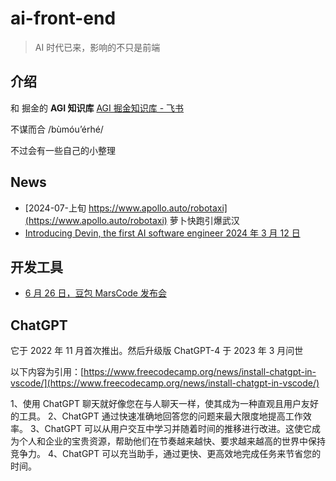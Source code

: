 # ai-front-end

> AI 时代已来，影响的不只是前端

## 介绍

和 掘金的 **AGI 知识库** [AGI 掘金知识库 - 飞书](https://www.feishu.cn/community/article/wiki?id=7390269992593260545&fromUser=https://github.com/yayxs/ai-front-end)

不谋而合
/bùmóu’érhé/

不过会有一些自己的小整理

## News

- [2024-07-上旬 https://www.apollo.auto/robotaxi](https://www.apollo.auto/robotaxi) 萝卜快跑引爆武汉
- [Introducing Devin, the first AI software engineer 2024 年 3 月 12 日 ](https://www.cognition-labs.com/blog)

## 开发工具

- [6 月 26 日，豆包 MarsCode 发布会](https://juejin.cn/post/7382411119326068763?searchId=202407121419295A9857B4D412EB38A325)

## ChatGPT

它于 2022 年 11 月首次推出。然后升级版 ChatGPT-4 于 2023 年 3 月问世

以下内容为引用：[https://www.freecodecamp.org/news/install-chatgpt-in-vscode/](https://www.freecodecamp.org/news/install-chatgpt-in-vscode/)

1、使用 ChatGPT 聊天就好像您在与人聊天一样，使其成为一种直观且用户友好的工具。
2、ChatGPT 通过快速准确地回答您的问题来最大限度地提高工作效率。
3、ChatGPT 可以从用户交互中学习并随着时间的推移进行改进。这使它成为个人和企业的宝贵资源，帮助他们在节奏越来越快、要求越来越高的世界中保持竞争力。
4、ChatGPT 可以充当助手，通过更快、更高效地完成任务来节省您的时间。
